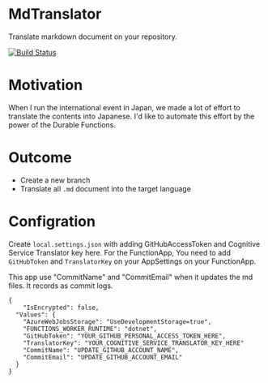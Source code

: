 # MdTranslator

Translate markdown document on your repository.

[![Build Status](https://simplearchitect.visualstudio.com/MdTranslator/_apis/build/status/MdTranslator.CI)](https://simplearchitect.visualstudio.com/MdTranslator/_build/latest?definitionId=5)

# Motivation

When I run the international event in Japan, we made a lot of effort to translate the contents into Japanese. 
I'd like to automate this effort by the power of the Durable Functions. 

# Outcome 

* Create a new branch 
* Translate all `.md` document into the target language

# Configration

Create `local.settings.json` with adding GitHubAccessToken and Cognitive Service Translator key here. For the FunctionApp, You need to add `GitHubToken` and `TranslatorKey` on your AppSettings on your FunctionApp.

This app use "CommitName" and "CommitEmail" when it updates the md files. It records as commit logs.

```
{
    "IsEncrypted": false,
  "Values": {
    "AzureWebJobsStorage": "UseDevelopmentStorage=true",
    "FUNCTIONS_WORKER_RUNTIME": "dotnet",
    "GitHubToken": "YOUR_GITHUB_PERSONAL_ACCESS_TOKEN_HERE",
    "TranslatorKey": "YOUR_COGNITIVE_SERVICE_TRANSLATOR_KEY_HERE"
    "CommitName": "UPDATE_GITHUB_ACCOUNT_NAME",
    "CommitEmail": "UPDATE_GITHUB_ACCOUNT_EMAIL"
  }
}
```



